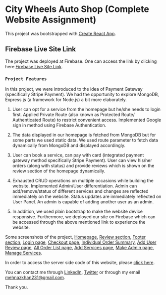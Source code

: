 # City Wheels Auto Shop (Complete Website Assignment)

This project was bootstrapped with [Create React App](https://github.com/facebook/create-react-app).

## Firebase Live Site Link

The project was deployed at Firebase. One can access the link by clicking here [Firebase Live Site Link](https://complete-website-assignm-474e8.firebaseapp.com/).

### `Project Features`

In this project, we were introduced to the idea of Payment Gateway (specifically Stripe Payment). We had the opportunity to explore MongoDB, Express.js (a framework for Node.js) a bit more elaborately. 

1. User can opt for a service from the homepage but he/she needs to login first. Applied Private Route (also known as Protected Route/ Authenticated Route) to restrict convenient access. Implemented Google sign in method using Firebase Authentication.

2. The data displayed in our homepage is fetched from MongoDB but for some parts we used static data. We used route parameter to fetch data dynamically from MongoDB and displayed accordingly.

3. User can book a service, can pay with card (integrated payment gateway method specifically Stripe Payment). User can view his/her orders (along with status) and provide reviews which is shown on the review section of the homepage dynamically.

4. Exhausted CRUD operations on multiple occasions while building the website. Implemented Admin/User differentiation. Admin can add/remove/status of different services and changes are reflected immediately on the website. Status updates are immediately reflected on User Panel. An admin is capable of adding another user as an admin.

5. In addition, we used plain bootstrap to make the website device responsive. Furthermore, we deployed our site on Firebase which can be accessed through the above mentioned link to experience the website.

Some screenshots of the project, 
[Homepage](https://ibb.co/0Y0MnT5),
[Review section](https://ibb.co/C2hYG1B),
[Footer section](https://ibb.co/CbBHmCP),
[Login page](https://ibb.co/zVVsft5),
[Checkout page](https://ibb.co/crTGCBH),
[Individual Order Summary](https://ibb.co/CmbVvc9),
[Add User Review page](https://ibb.co/W0vm5YK),
[All Order List page](https://ibb.co/4VByCSD),
[Add Services page](https://ibb.co/x80yMDh),
[Make Admin page](https://ibb.co/cbsBpwY),
[Manage Services](https://ibb.co/68hVDwS).

In order to access the server side code of this website, please [click here](https://github.com/MK-Khan123/complete-website-server).

You can contact me through [LinkedIn](https://www.linkedin.com/in/mehnaz-ahmed-khan31/), [Twitter](https://twitter.com/MehnazAhmedKha1) or through my email mehnazkhan231@gmail.com.

Thank you.